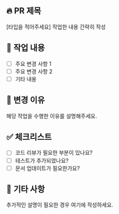 ## 🔥 PR 제목  
[타입을 적어주세요] 작업한 내용 간략히 작성

## 📌 작업 내용  
- [ ] 주요 변경 사항 1  
- [ ] 주요 변경 사항 2  
- [ ] 기타 내용  

## 🧐 변경 이유  
해당 작업을 수행한 이유를 설명해주세요.

## ✅ 체크리스트  
- [ ] 코드 리뷰가 필요한 부분이 있나요?  
- [ ] 테스트가 추가되었나요?  
- [ ] 문서 업데이트가 필요한가요?  

## 🚀 기타 사항  
추가적인 설명이 필요한 경우 여기에 작성하세요.
